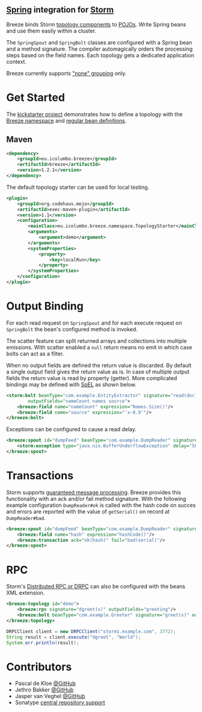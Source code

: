[Spring](http://spring.io/) integration for [Storm](http://storm-project.net/)
------------------------------------------------------------------------------

Breeze binds Storm [topology components](http://github.com/nathanmarz/storm/wiki/Concepts) to [POJOs](http://en.wikipedia.org/wiki/Plain_Old_Java_Object). Write Spring beans and use them easily within a cluster.

The `SpringSpout` and `SpringBolt` classes are configured with a Spring bean and a method signature. The compiler automagically orders the processing steps based on the field names.
Each topology gets a dedicated application context.

Breeze currently supports ["none" grouping](http://github.com/nathanmarz/storm/wiki/Concepts#stream-groupings) only.


Get Started
===========

The [kickstarter project](https://github.com/internet-research-network/breeze-kickstarter) demonstrates how to define a topology with the [Breeze namespace](https://github.com/internet-research-network/breeze-kickstarter/blob/master/src/main/resources/applicationContext.xml) and [regular bean definitions](https://github.com/internet-research-network/breeze-kickstarter/blob/master/src/main/resources/demo-context.xml).

Maven
-----

```xml
<dependency>
	<groupId>eu.icolumbo.breeze</groupId>
	<artifactId>breeze</artifactId>
	<version>1.2.1</version>
</dependency>
```

The default topology starter can be used for local testing.

```xml
<plugin>
	<groupId>org.codehaus.mojo</groupId>
	<artifactId>exec-maven-plugin</artifactId>
	<version>1.1</version>
	<configuration>
		<mainClass>eu.icolumbo.breeze.namespace.TopologyStarter</mainClass>
		<arguments>
			<argument>demo</argument>
		</arguments>
		<systemProperties>
			<property>
				<key>localRun</key>
			</property>
		</systemProperties>
	</configuration>
</plugin>
```


Output Binding
==============

For each read request on `SpringSpout` and for each execute request on `SpringBolt` the bean's configured method is invoked.

The scatter feature can split returned arrays and collections into multiple emissions. With scatter enabled a `null` return means no emit in which case bolts can act as a filter.

When no output fields are defined the return value is discarded. By default a single output field gives the return value as is. In case of multiple output fields the return value is read by property (getter).
More complicated bindings may be defined with [SpEL](http://docs.spring.io/spring/docs/current/spring-framework-reference/html/expressions.html) as shown below.

```xml
<storm:bolt beanType="com.example.EntityExtractor" signature="read(doc)"
		outputFields="nameCount names source">
	<breeze:field name="nameCount" expression="Names.Size()"/>
	<breeze:field name="source" expression="'x-0.9'"/>
</breeze:bolt>
```

Exceptions can be configured to cause a read delay.

```xml
<breeze:spout id="dumpFeed" beanType="com.example.DumpReader" signature="read()" outputFields="record">
	<storm:exception type="java.nio.BufferUnderflowException" delay="500"/>
</breeze:spout>
```


Transactions
============

Storm supports [guaranteed message processing](https://github.com/nathanmarz/storm/wiki/Guaranteeing-message-processing). Breeze provides this functionality with an ack and/or fail method signature.
With the following example configuration `DumpReader#ok` is called with the hash code on succes and errors are reported with the value of `getSerial()` on record at `DumpReader#bad`.

```xml
<breeze:spout id="dumpFeed" beanType="com.example.DumpReader" signature="read()" outputFields="record">
	<breeze:field name="hash" expression="hashCode()"/>
	<breeze:transaction ack="ok(hash)" fail="bad(serial)"/>
</breeze:spout>
```


RPC
===

Storm's [Distributed RPC or DRPC](https://github.com/nathanmarz/storm/wiki/Distributed-RPC) can also be configured with the beans XML extension.

```xml
<breeze:topology id="demo">
	<breeze:rpc signature="dgreet(s)" outputFields="greeting"/>
	<breeze:bolt beanType="com.example.Greeter" signature="greet(s)" outputFields="greeting"/>
</breeze:topology>
```

```java
DRPCClient client = new DRPCClient("storm1.example.com", 3772);
String result = client.execute("dgreet", "World");
System.err.println(result);
```


Contributors
============

* Pascal de Kloe [@GitHub](http://github.com/pascaldekloe)
* Jethro Bakker [@GitHub](http://github.com/jethrobakker)
* Jasper van Veghel [@GitHub](http://github.com/jaspervanveghel)
* Sonatype [central repository support](https://issues.sonatype.org/browse/OSSRH-8126)
